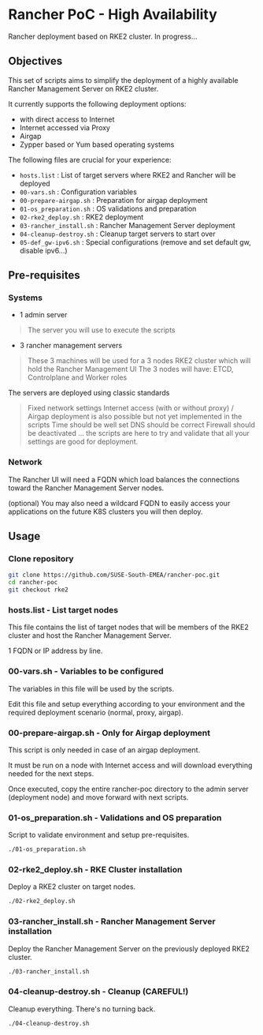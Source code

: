 # Rancher PoC - High Availability

Rancher deployment based on RKE2 cluster.
In progress...

## Objectives

This set of scripts aims to simplify the deployment of a highly available Rancher Management Server on RKE2 cluster.

It currently supports the following deployment options:
- with direct access to Internet
- Internet accessed via Proxy
- Airgap
- Zypper based or Yum based operating systems

The following files are crucial for your experience:
- `hosts.list` : List of target servers where RKE2 and Rancher will be deployed
- `00-vars.sh` : Configuration variables
- `00-prepare-airgap.sh` : Preparation for airgap deployment
- `01-os_preparation.sh` : OS validations and preparation
- `02-rke2_deploy.sh` : RKE2 deployment
- `03-rancher_install.sh` : Rancher Management Server deployment
- `04-cleanup-destroy.sh` : Cleanup target servers to start over
- `05-def_gw-ipv6.sh` : Special configurations (remove and set default gw, disable ipv6...)

## Pre-requisites

### Systems

- 1 admin server
 > The server you will use to execute the scripts

- 3 rancher management servers
 > These 3 machines will be used for a 3 nodes RKE2 cluster which will hold the Rancher Management UI
 > The 3 nodes will have: ETCD, Controlplane and Worker roles

The servers are deployed using classic standards
 > Fixed network settings
 > Internet access (with or without proxy) / Airgap deployment is also possible but not yet implemented in the scripts
 > Time should be well set
 > DNS should be correct
 > Firewall should be deactivated
 > ... the scripts are here to try and validate that all your settings are good for deployment.

### Network

The Rancher UI will need a FQDN which load balances the connections toward the Rancher Management Server nodes.

(optional) You may also need a wildcard FQDN to easily access your applications on the future K8S clusters you will then deploy.

## Usage

### Clone repository

```bash
git clone https://github.com/SUSE-South-EMEA/rancher-poc.git
cd rancher-poc
git checkout rke2
```

### hosts.list - List target nodes

This file contains the list of target nodes that will be members of the RKE2 cluster and host the Rancher Management Server.

1 FQDN or IP address by line.

### 00-vars.sh - Variables to be configured

The variables in this file will be used by the scripts.

Edit this file and setup everything according to your environment and the required deployment scenario (normal, proxy, airgap).

### 00-prepare-airgap.sh - Only for Airgap deployment

This script is only needed in case of an airgap deployment.

It must be run on a node with Internet access and will download everything needed for the next steps.

Once executed, copy the entire rancher-poc directory to the admin server (deployment node) and move forward with next scripts.

### 01-os_preparation.sh - Validations and OS preparation

Script to validate environment and setup pre-requisites.

```bash
./01-os_preparation.sh
```

### 02-rke2_deploy.sh - RKE Cluster installation

Deploy a RKE2 cluster on target nodes.

```bash
./02-rke2_deploy.sh
```

### 03-rancher_install.sh - Rancher Management Server installation

Deploy the Rancher Management Server on the previously deployed RKE2 cluster.

```bash
./03-rancher_install.sh
```

### 04-cleanup-destroy.sh - Cleanup (CAREFUL!)

Cleanup everything. There's no turning back.

```bash
./04-cleanup-destroy.sh
```

